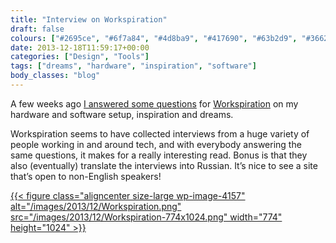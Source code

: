 ```yaml
---
title: "Interview on Workspiration"
draft: false
colours: ["#2695ce", "#6f7a84", "#4d8ba9", "#417690", "#63b2d9", "#366277", "#63b2d9"]
date: 2013-12-18T11:59:17+00:00
categories: ["Design", "Tools"]
tags: ["dreams", "hardware", "inspiration", "software"]
body_classes: "blog"
---
```


A few weeks ago [I answered some questions](http://workspiration.org/laura-kalbag) for [Workspiration](http://workspiration.org) on my hardware and software setup, inspiration and dreams.

Workspiration seems to have collected interviews from a huge variety of people working in and around tech, and with everybody answering the same questions, it makes for a really interesting read. Bonus is that they also (eventually) translate the interviews into Russian. It’s nice to see a site that’s open to non-English speakers!

[{{< figure class="aligncenter size-large wp-image-4157" alt="/images/2013/12/Workspiration.png" src="/images/2013/12/Workspiration-774x1024.png" width="774" height="1024" >}}](http://workspiration.org/laura-kalbag)

	